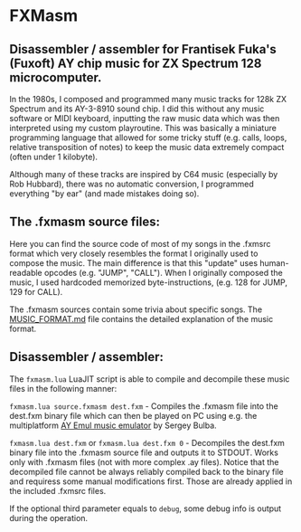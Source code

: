 FXMasm
======

## Disassembler / assembler for Frantisek Fuka's (Fuxoft) AY chip music for ZX Spectrum 128 microcomputer.

In the 1980s, I composed and programmed many music tracks for 128k ZX Spectrum and its AY-3-8910 sound chip. I did this without any music software or MIDI keyboard, inputting the raw music data which was then interpreted using my custom playroutine. This was basically a miniature programming language that allowed for some tricky stuff (e.g. calls, loops, relative transposition of notes) to keep the music data extremely compact (often under 1 kilobyte).

Although many of these tracks are inspired by C64 music (especially by Rob Hubbard), there was no automatic conversion, I programmed everything "by ear" (and made mistakes doing so).

## The .fxmasm source files:

Here you can find the source code of most of my songs in the .fxmsrc format which very closely resembles the format I originally used to compose the music. The main difference is that this "update" uses human-readable opcodes (e.g. "JUMP", "CALL"). When I originally composed the music, I used hardcoded memorized byte-instructions, (e.g. 128 for JUMP, 129 for CALL).

The .fxmasm sources contain some trivia about specific songs. The [MUSIC_FORMAT.md](MUSIC_FORMAT.md) file contains the detailed explanation of the music format.

## Disassembler / assembler:

The `fxmasm.lua` LuaJIT script is able to compile and decompile these music files in the following manner:

`fxmasm.lua source.fxmasm dest.fxm` - Compiles the .fxmasm file into the dest.fxm binary file which can then be played on PC using e.g. the multiplatform [AY Emul music emulator](https://bulba.untergrund.net/emulator_e.htm) by Sergey Bulba.

`fxmasm.lua dest.fxm` or `fxmasm.lua dest.fxm 0` - Decompiles the dest.fxm binary file into the .fxmasm source file and outputs it to STDOUT. Works only with .fxmasm files (not with more complex .ay files). Notice that the decompiled file cannot be always reliably compiled back to the binary file and requiress some manual modifications first. Those are already applied in the included .fxmsrc files.

If the optional third parameter equals to `debug`, some debug info is output during the operation.
